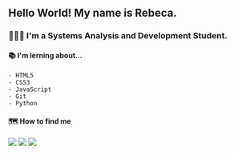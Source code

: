 ## Hello World! My name is Rebeca. 
### 👩🏻‍💻 I'm a Systems Analysis and Development Student.


#### 📚 I'm lerning about... 
    - HTML5
    - CSS3
    - JavaScript
    - Git
    - Python
              
 
    
#### 🗺 How to find me
<div>
<a href="https://www.instagram.com/rebecamellooo/" target="_blank"><img src="https://img.shields.io/badge/-Instagram-%23E4405F?style=for-the-badge&logo=instagram&logoColor=white" target="_blank"></a> <a href = "mailto:rebecammsilva@outlook.com"><img src="https://img.shields.io/badge/Outlook-0078D4?style=for-the-badge&logo=microsoft-outlook&logoColor=white" target="_blank"></a> <a href="linkedin.com/in/rebeca-maria-de-mello-silva-5b33b6254/" target="_blank"><img src="https://img.shields.io/badge/-LinkedIn-%230077B5?style=for-the-badge&logo=linkedin&logoColor=white" target="_blank"></a>   
</div>





<!--
### Hi there 👋
**becamello/becamello** is a ✨ _special_ ✨ repository because its `README.md` (this file) appears on your GitHub profile.

Here are some ideas to get you started:

- 🔭 I’m currently working on ...
- 🌱 I’m currently learning ...
- 👯 I’m looking to collaborate on ...
- 🤔 I’m looking for help with ...
- 💬 Ask me about ...
- 📫 How to reach me: ...
- 😄 Pronouns: ...
- ⚡ Fun fact: ...
-->
